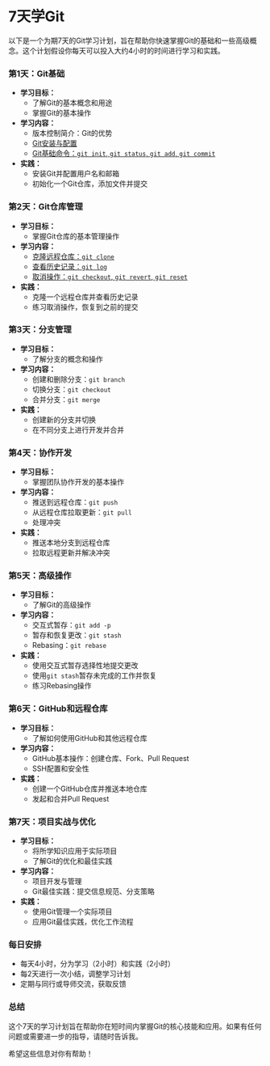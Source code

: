 # 7天学Git

以下是一个为期7天的Git学习计划，旨在帮助你快速掌握Git的基础和一些高级概念。这个计划假设你每天可以投入大约4小时的时间进行学习和实践。

### 第1天：Git基础
- **学习目标：**
  - 了解Git的基本概念和用途
  - 掌握Git的基本操作
- **学习内容：**
  - 版本控制简介：Git的优势
  - [Git安装与配置](https://github.com/uwspstar/20-Day-Challenge-List/blob/main/Git/Day1_1_Git%20Installation%20and%20Configuration.md)
  - [Git基础命令：`git init`, `git status`, `git add`, `git commit`](https://github.com/uwspstar/20-Day-Challenge-List/blob/main/Git/Day1_2_Git%20Basic%20Commands.md)
- **实践：**
  - 安装Git并配置用户名和邮箱
  - 初始化一个Git仓库，添加文件并提交

### 第2天：Git仓库管理
- **学习目标：**
  - 掌握Git仓库的基本管理操作
- **学习内容：**
  - [克隆远程仓库：`git clone`](https://github.com/uwspstar/20-Day-Challenge-List/blob/main/Git/Day2_1_Cloning%20a%20Remote%20Repository.md)
  - [查看历史记录：`git log`](https://github.com/uwspstar/20-Day-Challenge-List/blob/main/Git/Day2_2_Viewing%20History.md)
  - [取消操作：`git checkout`, `git revert`, `git reset`]()
- **实践：**
  - 克隆一个远程仓库并查看历史记录
  - 练习取消操作，恢复到之前的提交

### 第3天：分支管理
- **学习目标：**
  - 了解分支的概念和操作
- **学习内容：**
  - 创建和删除分支：`git branch`
  - 切换分支：`git checkout`
  - 合并分支：`git merge`
- **实践：**
  - 创建新的分支并切换
  - 在不同分支上进行开发并合并

### 第4天：协作开发
- **学习目标：**
  - 掌握团队协作开发的基本操作
- **学习内容：**
  - 推送到远程仓库：`git push`
  - 从远程仓库拉取更新：`git pull`
  - 处理冲突
- **实践：**
  - 推送本地分支到远程仓库
  - 拉取远程更新并解决冲突

### 第5天：高级操作
- **学习目标：**
  - 了解Git的高级操作
- **学习内容：**
  - 交互式暂存：`git add -p`
  - 暂存和恢复更改：`git stash`
  - Rebasing：`git rebase`
- **实践：**
  - 使用交互式暂存选择性地提交更改
  - 使用`git stash`暂存未完成的工作并恢复
  - 练习Rebasing操作

### 第6天：GitHub和远程仓库
- **学习目标：**
  - 了解如何使用GitHub和其他远程仓库
- **学习内容：**
  - GitHub基本操作：创建仓库、Fork、Pull Request
  - SSH配置和安全性
- **实践：**
  - 创建一个GitHub仓库并推送本地仓库
  - 发起和合并Pull Request

### 第7天：项目实战与优化
- **学习目标：**
  - 将所学知识应用于实际项目
  - 了解Git的优化和最佳实践
- **学习内容：**
  - 项目开发与管理
  - Git最佳实践：提交信息规范、分支策略
- **实践：**
  - 使用Git管理一个实际项目
  - 应用Git最佳实践，优化工作流程

### 每日安排
- 每天4小时，分为学习（2小时）和实践（2小时）
- 每2天进行一次小结，调整学习计划
- 定期与同行或导师交流，获取反馈

### 总结
这个7天的学习计划旨在帮助你在短时间内掌握Git的核心技能和应用。如果有任何问题或需要进一步的指导，请随时告诉我。

希望这些信息对你有帮助！
